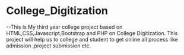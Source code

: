 # College_Digitization
--This is My third year college project based on HTML,CSS,Javascript,Bootstrap and PHP on College Digitization. This project will help us to college and student to get online all process like admission ,project submission etc.
